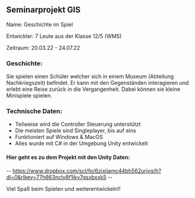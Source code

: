 ## Seminarprojekt GIS

Name: Geschichte im Spiel

Entwickler: 7 Leute aus der Klasse 12/5 (WMS)

Zeitraum: 20.03.22 - 24.07.22

### Geschichte:

Sie spielen einen Schüler welcher sich in einem Museum (Abteilung Nachkriegszeit) befindet. Er kann mit den Gegenständen interagieren und erlebt eine Reise zurück in die Vergangenheit. Dabei können sie kleine Minispiele spielen.

### Technische Daten:

* Teilweise wird die Controller Steuerung unterstützt
* Die meisten Spiele sind Singleplayer, bis auf eins
* Funktioniert auf Windows & MacOS
* Alles wurde mit C# in der Umgebung Unity entwickelt

#### Hier geht es zu dem Projekt mit den Unity Daten:
-- https://www.dropbox.com/scl/fo/6zjxjiamc44bh562urjvg/h?dl=0&rlkey=77h663ncly8f1ikv7qsxbxxk5 --

Viel Spaß beim Spielen und weiterentwickeln!!
